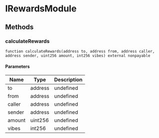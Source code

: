 # IRewardsModule









## Methods

### calculateRewards

```solidity
function calculateRewards(address to, address from, address caller, address sender, uint256 amount, int256 vibes) external nonpayable
```





#### Parameters

| Name | Type | Description |
|---|---|---|
| to | address | undefined |
| from | address | undefined |
| caller | address | undefined |
| sender | address | undefined |
| amount | uint256 | undefined |
| vibes | int256 | undefined |




